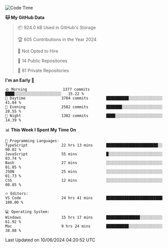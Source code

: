 <!--START_SECTION:waka-->
![Code Time](http://img.shields.io/badge/Code%20Time-5%2C738%20hrs-blue)

**🐱 My GitHub Data** 

> 📦 924.0 kB Used in GitHub's Storage 
 > 
> 🏆 605 Contributions in the Year 2024
 > 
> 🚫 Not Opted to Hire
 > 
> 📜 14 Public Repositories 
 > 
> 🔑 81 Private Repositories 
 > 
**I'm an Early 🐤** 

```text
🌞 Morning                1377 commits        ████░░░░░░░░░░░░░░░░░░░░░   15.22 % 
🌆 Daytime                3784 commits        ██████████░░░░░░░░░░░░░░░   41.84 % 
🌃 Evening                2582 commits        ███████░░░░░░░░░░░░░░░░░░   28.55 % 
🌙 Night                  1302 commits        ████░░░░░░░░░░░░░░░░░░░░░   14.39 % 
```


📊 **This Week I Spent My Time On** 

```text
💬 Programming Languages: 
TypeScript               22 hrs 13 mins      ███████████████████████░░   90.02 % 
JavaScript               55 mins             █░░░░░░░░░░░░░░░░░░░░░░░░   03.74 % 
Bash                     27 mins             ░░░░░░░░░░░░░░░░░░░░░░░░░   01.85 % 
JSON                     25 mins             ░░░░░░░░░░░░░░░░░░░░░░░░░   01.73 % 
CSS                      12 mins             ░░░░░░░░░░░░░░░░░░░░░░░░░   00.85 % 

🔥 Editors: 
VS Code                  24 hrs 41 mins      █████████████████████████   100.00 % 

💻 Operating System: 
Windows                  15 hrs 17 mins      ███████████████░░░░░░░░░░   61.92 % 
Mac                      9 hrs 24 mins       ██████████░░░░░░░░░░░░░░░   38.08 % 
```


 Last Updated on 10/06/2024 04:20:52 UTC
<!--END_SECTION:waka-->


